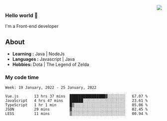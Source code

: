 <img align='right' src="https://github-readme-stats.vercel.app/api?username=jumodada&show_icons=true&theme=vue">

### Hello world 👋

I'm a Front-end developer 
    
## About
-  **Learning :** Java | NodeJs
-  **Languages :** Javascript | Java
-  **Hobbies:** Dota | The Legend of Zelda

### My code time

<!--START_SECTION:waka-->
```text
Week: 19 January, 2022 - 25 January, 2022

Vue.js       13 hrs 37 mins  ████████████████▓░░░░░░░░   67.07 % 
JavaScript   4 hrs 47 mins   ██████░░░░░░░░░░░░░░░░░░░   23.61 % 
TypeScript   1 hr 1 min      █▒░░░░░░░░░░░░░░░░░░░░░░░   05.06 % 
JSON         29 mins         ▓░░░░░░░░░░░░░░░░░░░░░░░░   02.45 % 
LESS         11 mins         ▒░░░░░░░░░░░░░░░░░░░░░░░░   00.94 % 
```
<!--END_SECTION:waka-->
